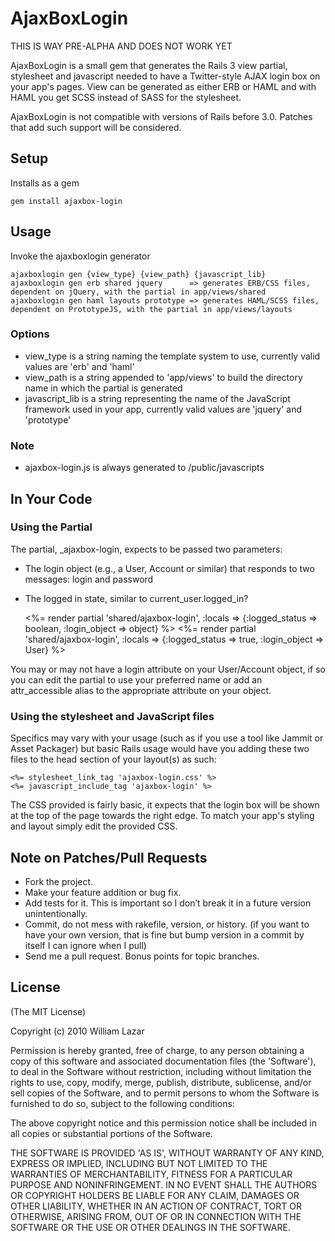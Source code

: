 # AjaxBoxLogin

THIS IS WAY PRE-ALPHA AND DOES NOT WORK YET

AjaxBoxLogin is a small gem that generates the Rails 3 view partial, stylesheet and javascript needed to have a Twitter-style AJAX login box on your app's pages. View can be generated as either ERB or HAML and with HAML you get SCSS instead of SASS for the stylesheet.

AjaxBoxLogin is not compatible with versions of Rails before 3.0. Patches that add such support will be considered.

## Setup

Installs as a gem

    gem install ajaxbox-login

## Usage

Invoke the ajaxboxlogin generator

    ajaxboxlogin gen {view_type} {view_path} {javascript_lib}
    ajaxboxlogin gen erb shared jquery      => generates ERB/CSS files, dependent on jQuery, with the partial in app/views/shared
    ajaxboxlogin gen haml layouts prototype => generates HAML/SCSS files, dependent on PrototypeJS, with the partial in app/views/layouts

### Options
* view_type is a string naming the template system to use, currently valid values are 'erb' and 'haml'
* view_path is a string appended to 'app/views' to build the directory name in which the partial is generated
* javascript_lib is a string representing the name of the JavaScript framework used in your app, currently valid values are 'jquery' and 'prototype'

### Note
* ajaxbox-login.js is always generated to /public/javascripts

## In Your Code

### Using the Partial

The partial, _ajaxbox-login, expects to be passed two parameters:
* The login object (e.g., a User, Account or similar) that responds to two messages: login and password
* The logged in state, similar to current_user.logged_in?

    <%= render partial 'shared/ajaxbox-login', :locals => {:logged_status => boolean, :login_object => object} %>
    <%= render partial 'shared/ajaxbox-login', :locals => {:logged_status => true, :login_object => User} %>

You may or may not have a login attribute on your User/Account object, if so you can edit the partial to use your preferred name or add an attr_accessible alias to the appropriate attribute on your object.

### Using the stylesheet and JavaScript files

Specifics may vary with your usage (such as if you use a tool like Jammit or Asset Packager) but basic Rails usage would have you adding these two files to the head section of your layout(s) as such:

    <%= stylesheet_link_tag 'ajaxbox-login.css' %>
    <%= javascript_include_tag 'ajaxbox-login' %>

The CSS provided is fairly basic, it expects that the login box will be shown at the top of the page towards the right edge. To match your app's styling and layout simply edit the provided CSS.
	  
## Note on Patches/Pull Requests

* Fork the project.
* Make your feature addition or bug fix.
* Add tests for it. This is important so I don’t break it in a future version unintentionally.
* Commit, do not mess with rakefile, version, or history. (if you want to have your own version, that is fine but bump version in a commit by itself I can ignore when I pull)
* Send me a pull request. Bonus points for topic branches.

## License

(The MIT License)

Copyright (c) 2010 William Lazar

Permission is hereby granted, free of charge, to any person obtaining
a copy of this software and associated documentation files (the
'Software'), to deal in the Software without restriction, including
without limitation the rights to use, copy, modify, merge, publish,
distribute, sublicense, and/or sell copies of the Software, and to
permit persons to whom the Software is furnished to do so, subject to
the following conditions:

The above copyright notice and this permission notice shall be
included in all copies or substantial portions of the Software.

THE SOFTWARE IS PROVIDED 'AS IS', WITHOUT WARRANTY OF ANY KIND,
EXPRESS OR IMPLIED, INCLUDING BUT NOT LIMITED TO THE WARRANTIES OF
MERCHANTABILITY, FITNESS FOR A PARTICULAR PURPOSE AND NONINFRINGEMENT.
IN NO EVENT SHALL THE AUTHORS OR COPYRIGHT HOLDERS BE LIABLE FOR ANY
CLAIM, DAMAGES OR OTHER LIABILITY, WHETHER IN AN ACTION OF CONTRACT,
TORT OR OTHERWISE, ARISING FROM, OUT OF OR IN CONNECTION WITH THE
SOFTWARE OR THE USE OR OTHER DEALINGS IN THE SOFTWARE.